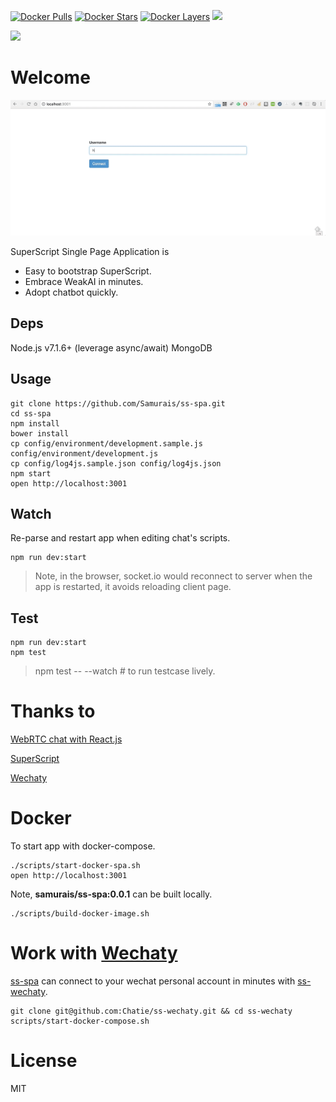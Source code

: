 [![Docker Pulls](https://img.shields.io/docker/pulls/samurais/ss-spa.svg?maxAge=2592000)](https://hub.docker.com/r/samurais/ss-spa/) [![Docker Stars](https://img.shields.io/docker/stars/samurais/ss-spa.svg?maxAge=2592000)](https://hub.docker.com/r/samurais/ss-spa/) [![Docker Layers](https://images.microbadger.com/badges/image/samurais/ss-spa.svg)](https://microbadger.com/#/images/samurais/ss-spa)
[![](https://images.microbadger.com/badges/version/samurais/ss-spa.svg)](https://microbadger.com/images/samurais/ss-spa "Get your own version badge on microbadger.com")

![](https://camo.githubusercontent.com/ae91a5698ad80d3fe8e0eb5a4c6ee7170e088a7d/687474703a2f2f37786b6571692e636f6d312e7a302e676c622e636c6f7564646e2e636f6d2f61692f53637265656e25323053686f74253230323031372d30342d30342532306174253230382e32302e3437253230504d2e706e67)

# Welcome
![](./docs/demo.gif)

SuperScript Single Page Application is 

* Easy to bootstrap SuperScript.
* Embrace WeakAI in minutes.
* Adopt chatbot quickly.

## Deps

Node.js v7.1.6+ (leverage async/await)
MongoDB

## Usage
```
git clone https://github.com/Samurais/ss-spa.git
cd ss-spa
npm install
bower install
cp config/environment/development.sample.js config/environment/development.js
cp config/log4js.sample.json config/log4js.json
npm start
open http://localhost:3001
```

## Watch
Re-parse and restart app when editing chat's scripts.
```
npm run dev:start
```

> Note, in the browser, socket.io would reconnect to server when the app is restarted, it avoids reloading client page.


## Test
```
npm run dev:start
npm test
```

> npm test  -- --watch # to run testcase lively.

# Thanks to

[WebRTC chat with React.js](http://blog.mgechev.com/2014/09/03/webrtc-peer-to-peer-chat-with-react/)

[SuperScript](http://superscriptjs.com/)

[Wechaty](https://github.com/Chatie/wechaty)


# Docker
To start app with docker-compose.
```
./scripts/start-docker-spa.sh
open http://localhost:3001
```

Note, **samurais/ss-spa:0.0.1** can be built locally.
```
./scripts/build-docker-image.sh
```

# Work with [Wechaty](https://github.com/Chatie/wechaty)
[ss-spa](https://github.com/Samurais/ss-spa) can connect to your wechat personal account in minutes with [ss-wechaty](https://github.com/Chatie/ss-wechaty). 

```
git clone git@github.com:Chatie/ss-wechaty.git && cd ss-wechaty
scripts/start-docker-compose.sh
```


# License
MIT
